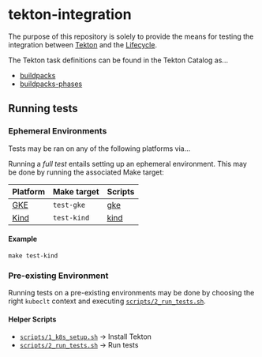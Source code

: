# tekton-integration

The purpose of this repository is solely to provide the means for testing the integration between [Tekton][tekton] and the [Lifecycle][lifecycle].

The Tekton task definitions can be found in the Tekton Catalog as...

- [buildpacks](https://github.com/tektoncd/catalog/tree/master/task/buildpacks)
- [buildpacks-phases](https://github.com/tektoncd/catalog/tree/master/task/buildpacks-phases)

## Running tests

### Ephemeral Environments

Tests may be ran on any of the following platforms via...

Running a _full test_ entails setting up an ephemeral environment. This may be done by running the associated Make target:

| Platform | Make target | Scripts
|--- |--- |---
| [GKE][platform-gke] | `test-gke` | [gke](scripts/gke/)
| [Kind][platform-kind] | `test-kind` | [kind](scripts/kind/)


#### Example

```script
make test-kind
```

### Pre-existing Environment

Running tests on a pre-existing environments may be done by choosing the right `kubeclt` context and executing [`scripts/2_run_tests.sh`](scripts/2_run_tests.sh).

#### Helper Scripts

- [`scripts/1_k8s_setup.sh`](scripts/1_k8s_setup.sh) → Install Tekton
- [`scripts/2_run_tests.sh`](scripts/2_run_tests.sh) → Run tests


[platform-kind]: https://kind.sigs.k8s.io/
[platform-gke]: https://cloud.google.com/kubernetes-engine
[tekton]: https://tekton.dev/
[lifecycle]: https://buildpacks.io/docs/concepts/components/lifecycle/